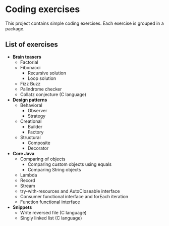 # Coding exercises
This project contains simple coding exercises. Each exercise is grouped in a package.


## List of exercises
- **Brain teasers**
  - Factorial
  - Fibonacci
    - Recursive solution
    - Loop solution
  - Fizz Buzz
  - Palindrome checker
  - Collatz conjecture (C language)
- **Design patterns**
  - Behavioral
    - Observer
    - Strategy
  - Creational
    - Builder
    - Factory
  - Structural
    - Composite
    - Decorator
- **Core Java**
  - Comparing of objects
    - Comparing custom objects using equals
    - Comparing String objects
  - Lambda
  - Record
  - Stream
  - try-with-resources and AutoCloseable interface
  - Consumer functional interface and forEach iteration
  - Function functional interface
- **Snippets**
  - Write reversed file (C language)
  - Singly linked list (C language)